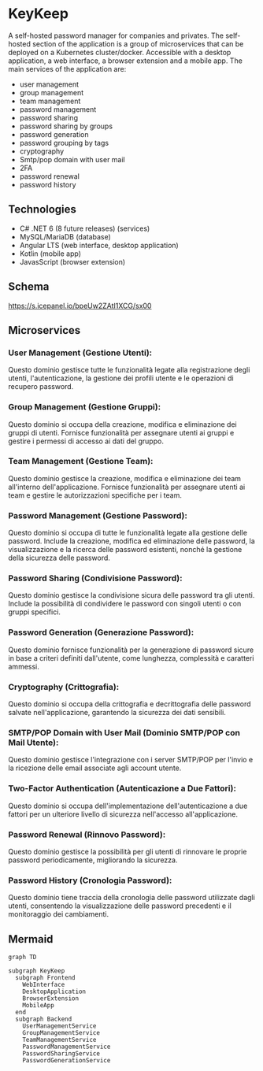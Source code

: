 # KeyKeep
A self-hosted password manager for companies and privates.
The self-hosted section of the application is a group of microservices that can be deployed on a Kubernetes cluster/docker.
Accessible with a desktop application, a web interface, a browser extension and a mobile app.
The main services of the application are:
- user management
- group management
- team management
- password management
- password sharing
- password sharing by groups
- password generation
- password grouping by tags
- cryptography
- Smtp/pop domain with user mail 
- 2FA
- password renewal
- password history

## Technologies
- C# .NET 6 (8 future releases) (services)
- MySQL/MariaDB (database)
- Angular LTS (web interface, desktop application)
- Kotlin (mobile app)
- JavasScript (browser extension)
  

## Schema 
https://s.icepanel.io/bpeUw2ZAtI1XCG/sx00


## Microservices
### User Management (Gestione Utenti): 
Questo dominio gestisce tutte le funzionalità legate alla registrazione degli utenti, l'autenticazione, la gestione dei profili utente e le operazioni di recupero password.

### Group Management (Gestione Gruppi): 
Questo dominio si occupa della creazione, modifica e eliminazione dei gruppi di utenti. Fornisce funzionalità per assegnare utenti ai gruppi e gestire i permessi di accesso ai dati del gruppo.

### Team Management (Gestione Team):
 Questo dominio gestisce la creazione, modifica e eliminazione dei team all'interno dell'applicazione. Fornisce funzionalità per assegnare utenti ai team e gestire le autorizzazioni specifiche per i team.

### Password Management (Gestione Password): 
Questo dominio si occupa di tutte le funzionalità legate alla gestione delle password. Include la creazione, modifica ed eliminazione delle password, la visualizzazione e la ricerca delle password esistenti, nonché la gestione della sicurezza delle password.

### Password Sharing (Condivisione Password): 
Questo dominio gestisce la condivisione sicura delle password tra gli utenti. Include la possibilità di condividere le password con singoli utenti o con gruppi specifici.

### Password Generation (Generazione Password): 
Questo dominio fornisce funzionalità per la generazione di password sicure in base a criteri definiti dall'utente, come lunghezza, complessità e caratteri ammessi.

### Cryptography (Crittografia): 
Questo dominio si occupa della crittografia e decrittografia delle password salvate nell'applicazione, garantendo la sicurezza dei dati sensibili.

### SMTP/POP Domain with User Mail (Dominio SMTP/POP con Mail Utente): 
Questo dominio gestisce l'integrazione con i server SMTP/POP per l'invio e la ricezione delle email associate agli account utente.

### Two-Factor Authentication (Autenticazione a Due Fattori):
 Questo dominio si occupa dell'implementazione dell'autenticazione a due fattori per un ulteriore livello di sicurezza nell'accesso all'applicazione.

### Password Renewal (Rinnovo Password): 
Questo dominio gestisce la possibilità per gli utenti di rinnovare le proprie password periodicamente, migliorando la sicurezza.

### Password History (Cronologia Password): 
Questo dominio tiene traccia della cronologia delle password utilizzate dagli utenti, consentendo la visualizzazione delle password precedenti e il monitoraggio dei cambiamenti.

## Mermaid
```mermaid
graph TD

subgraph KeyKeep
  subgraph Frontend
    WebInterface
    DesktopApplication
    BrowserExtension
    MobileApp
  end
  subgraph Backend
    UserManagementService
    GroupManagementService
    TeamManagementService
    PasswordManagementService
    PasswordSharingService
    PasswordGenerationService
```
